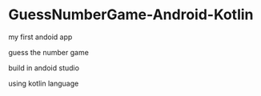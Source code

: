 # GuessNumberGame-Android-Kotlin

my first andoid app

guess the number game

build in andoid studio

using kotlin language
